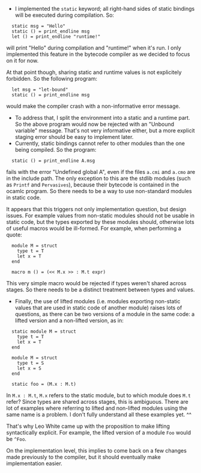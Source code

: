 * I implemented the `static` keyword; all right-hand sides of static bindings will be executed during compilation. So:

```
  static msg = "Hello"
  static () = print_endline msg
  let () = print_endline "runtime!"
```

  will print "Hello" during compilation and "runtime!" when it's run.
  I only implemented this feature in the bytecode compiler as we decided
  to focus on it for now.

At that point though, sharing static and runtime values is not
explicitely forbidden. So the following program:

```
  let msg = "let-bound"
  static () = print_endline msg
```

would make the compiler crash with a non-informative error message.
* To address that, I split the environment into a static and a runtime part. So the above program would now be rejected with an "Unbound variable" message. That's not very informative either, but a more explicit staging error should be easy to implement later.
* Currently, static bindings cannot refer to other modules than the one being compiled. So the program:

```
  static () = print_endline A.msg
```

  fails with the error "Undefined global A", even if the files `a.cmi`
  and `a.cmo` are in the include path.  The only exception to this are
  the stdlib modules (such as `Printf` and `Pervasives`), because their
  bytecode is contained in the ocamlc program. So there needs to be a
  way to use non-standard modules in static code.

  It appears that this triggers not only implementation question, but
  design issues. For example values from non-static modules should not
  be usable in static code, but the types exported by these modules
  should, otherwise lots of useful macros would be ill-formed. For
  example, when performing a quote:

```
  module M = struct
    type t = T
    let x = T
  end

  macro m () = (<< M.x >> : M.t expr)
```

This very simple macro would be rejected if types weren't shared across stages. So there needs to be a distinct treatment between types and values.

* Finally, the use of lifted modules (i.e. modules exporting non-static values that are used in static code of another module) raises lots of questions, as there can be two versions of a module in the same code: a lifted version and a non-lifted version, as in:

```
  static module M = struct
    type t = T
    let x = T
  end

  module M = struct
    type t = S
    let x = S
  end

  static foo = (M.x : M.t)
```

In `M.x : M.t`, `M.x` refers to the static module, but to which module does `M.t` refer? Since types are shared across stages, this is ambiguous. There are lot of examples where referring to lifted and non-lifted modules using the same name is a problem. I don't fully understand all these examples yet. ^^

That's why Leo White came up with the proposition to make lifting syntactically explicit. For example, the lifted version of a module `Foo` would be `^Foo`.

On the implementation level, this implies to come back on a few changes made previously to the compiler, but it should eventually make implementation easier.
